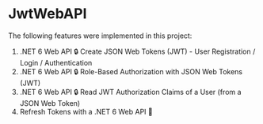# JwtWebAPI 

The following features were implemented in this project: 
  1. .NET 6 Web API 🔒 Create JSON Web Tokens (JWT) - User Registration / Login / Authentication
  2. .NET 6 Web API 🔒 Role-Based Authorization with JSON Web Tokens (JWT) 
  3. .NET 6 Web API 🔒 Read JWT Authorization Claims of a User (from a JSON Web Token)
  4. Refresh Tokens with a .NET 6 Web API 🚀
